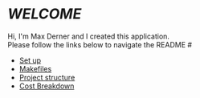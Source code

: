

# *__WELCOME__*
Hi, I'm Max Derner and I created this application.  
Please follow the links below to navigate the README  #

* [Set up](./README_DIR/SET_UP_README.md)
* [Makefiles](./README_DIR/MAKEFILES_README.md)
* [Project structure](./README_DIR/PROJECT_STRUCTURE_README.md)
* [Cost Breakdown](./README_DIR/COSTS_README.md)


